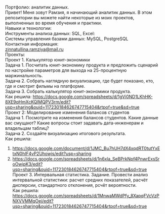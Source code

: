 Портфолио: аналитик данных.  
Привет! Меня зовут Рамзия, я начинающий аналитик данных. В этом репозитории вы можете найти некоторые из моих проектов, выполненных во время обучения и практики.  
Навыки и технологии:  
Инструменты анализа данных: SQL, Excel:  
Системы управления базами данных: MySQL, PostgreSQL    
Контактная информация:  
zinnatullina.ramziya@mail.ru  
Проекты:  
Проект 1. Калькулятор юнит-экономики   
Задача 1. Посчитать юнит-экономику продукта и предложить сценарий по настройке параметров для выхода на 25-процентную маржинальность.   
Задача 2. Собрать наглядную визуализацию, где будет показано, кто, где и смотрит фильмы на платформе.  
Задача 3. Собрать калькулятор юнит-экономики продукта.      
Как решила:
https://docs.google.com/spreadsheets/d/1gVi0ND1LKhHK-8XE9qHmXcKQIMQPV3rm/edit?usp=sharing&ouid=117230184626747715404&rtpof=true&sd=true  
Проект 2: Моделирование изменения балансов студентов  
Задача 1. Посмотрите на изменения балансов студентов. Какие данные вас смущают? Какие вопросы стоит задавать дата-инженерам и владельцам таблиц?  
Задача 2. Создайте визуализацию итогового результата.   
Как решила:   
1. https://docs.google.com/document/d/1JMC_Bu7hUH7dX4xqdRT0tutYxEtxN0hIF4vP2Uhowjs/edit?usp=sharing 
2. https://docs.google.com/spreadsheets/d/1n6xla_SeBPrkNpf4PnwrExsSroOwipK3/edit?usp=sharing&ouid=117230184626747715404&rtpof=true&sd=true  
Проект 3. Интервальная статистика. 
Задание. Провести анализ интервальной статистики: расчет средних показателей, расчёт дисперсии, стандартного отклонения, рсчёт вероятности.  
Как решила: https://docs.google.com/spreadsheets/d/1MnwaMWdPfy_8XapqFVcVzPNXVVMMqOej/edit?usp=sharing&ouid=117230184626747715404&rtpof=true&sd=true
